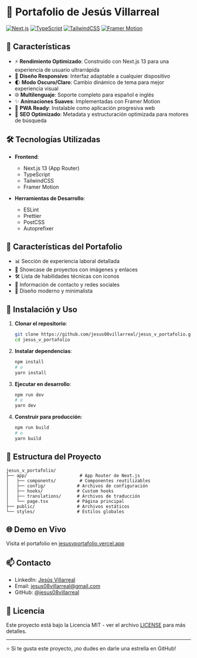 # 🚀 Portafolio de Jesús Villarreal

[![Next.js](https://img.shields.io/badge/Next.js-13-black?style=for-the-badge&logo=next.js)](https://nextjs.org/)
[![TypeScript](https://img.shields.io/badge/TypeScript-5-blue?style=for-the-badge&logo=typescript)](https://www.typescriptlang.org/)
[![TailwindCSS](https://img.shields.io/badge/TailwindCSS-3-38B2AC?style=for-the-badge&logo=tailwind-css)](https://tailwindcss.com/)
[![Framer Motion](https://img.shields.io/badge/Framer_Motion-Latest-ff69b4?style=for-the-badge&logo=framer)](https://www.framer.com/motion/)

## 🌟 Características

- ⚡ **Rendimiento Optimizado**: Construido con Next.js 13 para una experiencia de usuario ultrarrápida
- 🎨 **Diseño Responsivo**: Interfaz adaptable a cualquier dispositivo
- 🌓 **Modo Oscuro/Claro**: Cambio dinámico de tema para mejor experiencia visual
- 🌐 **Multilenguaje**: Soporte completo para español e inglés
- ✨ **Animaciones Suaves**: Implementadas con Framer Motion
- 📱 **PWA Ready**: Instalable como aplicación progresiva web
- 🎯 **SEO Optimizado**: Metadata y estructuración optimizada para motores de búsqueda

## 🛠️ Tecnologías Utilizadas

- **Frontend**:
  - Next.js 13 (App Router)
  - TypeScript
  - TailwindCSS
  - Framer Motion

- **Herramientas de Desarrollo**:
  - ESLint
  - Prettier
  - PostCSS
  - Autoprefixer

## 🚀 Características del Portafolio

- 📊 Sección de experiencia laboral detallada
- 💼 Showcase de proyectos con imágenes y enlaces
- 🛠️ Lista de habilidades técnicas con iconos
- 📱 Información de contacto y redes sociales
- 🎨 Diseño moderno y minimalista

## 🔧 Instalación y Uso

1. **Clonar el repositorio**:
   ```bash
   git clone https://github.com/jesus08villarreal/jesus_v_portafolio.git
   cd jesus_v_portafolio
   ```

2. **Instalar dependencias**:
   ```bash
   npm install
   # o
   yarn install
   ```

3. **Ejecutar en desarrollo**:
   ```bash
   npm run dev
   # o
   yarn dev
   ```

4. **Construir para producción**:
   ```bash
   npm run build
   # o
   yarn build
   ```

## 📝 Estructura del Proyecto

```
jesus_v_portafolio/
├── app/                    # App Router de Next.js
│   ├── components/         # Componentes reutilizables
│   ├── config/            # Archivos de configuración
│   ├── hooks/             # Custom hooks
│   ├── translations/      # Archivos de traducción
│   └── page.tsx           # Página principal
├── public/                # Archivos estáticos
└── styles/                # Estilos globales
```

## 🌐 Demo en Vivo

Visita el portafolio en [jesusvportafolio.vercel.app](https://jesusvportafolio.vercel.app/)

## 📫 Contacto

- LinkedIn: [Jesús Villarreal](https://www.linkedin.com/in/jesus-villarreal-5a5b1b1b0/)
- Email: jesus08villarreal@gmail.com
- GitHub: [@jesus08villarreal](https://github.com/jesus08villarreal)

## 📄 Licencia

Este proyecto está bajo la Licencia MIT - ver el archivo [LICENSE](LICENSE) para más detalles.

---
⭐ Si te gusta este proyecto, ¡no dudes en darle una estrella en GitHub!

